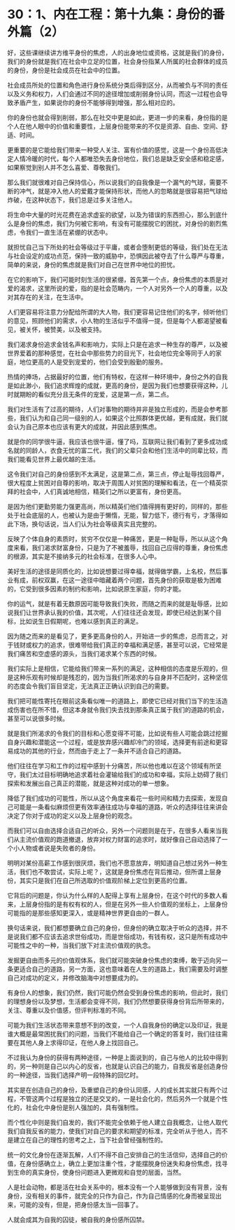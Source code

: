 # 30：1、内在工程：第十九集：身份的番外篇（2）

好，这些课继续讲方维平身份的焦虑，人的出身地位或资格，这就是我们的身份，我们的身份就是我们在社会中立足的位置，社会身份指某人所属的社会群体的成员的身份，身份是社会成员在社会中的位置。

社会成员所处的位置和角色进行身份系统分类后得到区分，从而被负与不同的责任以及义务和权力，人们会通过不同的途径增加或削弱身份认同，而这一过程也会导致矛盾产生，如果说你的身份不能够得到增强，那么相对应的。

你的身份也就会得到削弱，那么在社交中更是如此，更进一步的来看，身份指的是个人在他人眼中的价值和重要性，上层身份能带来的不仅是资源、自由、空间、舒适、时间。

更重要的是它能给我们带来一种受人关注、富有价值的感觉，这是一个身份高低决定人情冷暖的时代，每个人都唯恐失去身份地位，我们总是缺乏安全感和稳定感，如果察觉到别人并不怎么喜爱、尊敬我们。

那么我们就很难对自己保持信心，所以说我们的自我像是一个漏气的气球，需要不断的冲气，就是冲入他人的爱戴才能保持形状，而他人的忽略就是很容易把气球给炸破，在这种状态下，我们总是过多关注他人。

将生命中大量的时光花费在追求虚妄的欲望，以及为错误的东西担心，那么到底什么是身份的焦虑，我们为何被它影响，有没有可能摆脱它的困扰，对身份的剧烈焦虑，令我们一直生活在紧绷的状态中。

就担忧自己当下所处的社会等级过于平庸，或者会堕制更低的等级，我们处在无法与社会设定的成功点范，保持一致的威胁中，恐惧因此被夺去了什么尊严与尊重，简单的来说，身份的焦虑就是我们对自己在世界中地位的担忧。

在它的影响下，我们可能时刻生活的很紧绷，首先第一个点，身份焦虑的本质是对爱的渴求，这里所说的爱，指的是社会范畴内，一个人对另外一个人的尊重，以及对其存在的关注，在生活中。

人们更容易将注意力分配给所谓的大人物，我们更容易记住他们的名字，倾听他们的意见，照顾他们的需求，小人物的生活似乎不值得一提，但是每个人都渴望被看见，被关怀，被赞美，以及被支持。

我们渴求身份追求金钱名声和影响力，实际上只是在追求一种生存的尊严，以及被世界爱着的那种感觉，在社会中那些势力的目光下，社会地位完全等同于人的家庭，地位更高的人是受到宠爱的，他们会受到殷勤的服务。

热情的捧场，占据最好的位置，他们有特权，在这样一种环境中，身份之外的自我是如此渺小，我们追求辉煌的成就，更高的身份，是因为我们也想要获得这种，儿时就期盼的看似充分且无条件的宠爱，这是第一点，第二点。

我们对生活有了过高的期待，人们对事物的期待并非是独立形成的，而是会参考那些，我们认为和自己同一级别的人，如果这个比照群体更优越，更有成就，我们就会认为自己原本也应该有更大的成就，并因此感到焦虑。

就是你的同学很牛逼，我应该也很牛逼，懂了吗，互联网让我们看到了更多成功成名就的同龄人，衣食无忧的富二代，我们的父辈只会和他们生活中的同辈比较，而我们能看见世界上最优越的生活。

这令我们对自己的身份感到不太满足，这是第二点，第三点，停止耻辱找回尊严，很大程度上贫困对自尊的影响，取决于周围人对贫困的理解和看法，在一个精英崇拜的社会中，人们真诚地相信，精英们之所以更富有，身份更高。

是因为他们更勤劳能力强更高尚，所以精英们他们值得拥有更好的，同样的，那些处于社会底层的人，也被认为是由于懒惰，无能，智力低下，德行有亏，才落得如此下场，换句话说，当人们认为社会等级真实且完整的。

反映了个体自身的素质时，贫穷不仅仅是一种痛苦，更是一种耻辱，所以从这个角度来看，我们渴求财富身份，只是为了不被羞辱，找回自己应得的尊重，身份焦虑的根源，其实是不接纳多元的社会标准，在很多人心中。

美好生活的途径是同质化的，比如说想要过得幸福，就得做学霸，上名校，然后事业有成，前权双赢，在这一途径中暗藏着两个问题，首先身份的获取是极为困难的，它受到很多因素的制约和影响，比如说原生家庭，你的才能。

你的运气，就是有着无数原因可能导致我们失败，而随之而来的就是耻辱感，比如说我们让世界承认我的价值，其次呢，人们往往还会发现，即使已经达到某个目标，比如说生日假期呢，也难以感到真正的满足。

因为随之而来的是看见了，更多更高身份的人，开始进一步的焦虑，总而言之，对于钱财或权力的追求，很难带给我们真正的幸福和满足感，甚至可以说，它经常是我们痛苦和空虚感的源头，当我们渴求某个东西的时候。

我们实际上是相信，它能给我们带来一系列的满足，这种相信的态度是乐观的，但是这种乐观有时候却是残忍的，因为当我们所渴求的与自身并不匹配时，这种坚信的态度会令我们盲目坚定，无法真正正确认识到自己的需要。

我们把可能性寄托在眼前这条看似唯一的道路上，即使它已经对我们当下的生活造成伤害也在所不惜，但这本身就令我们失去找到那条真正属于我们的道路的机会，甚至可以说很多时候。

就是我们所渴求的令我们的目标和心愿变得不可能，比如说有些人可能会跳过挖掘自身兴趣和潜能这一个过程，或是放弃感兴趣却冷门的领域，选择更有前途和更容易成功的其他的行业，然而由于走上了一条并不适合自己的道路。

他们往往在学习和工作的过程中感到十分痛苦，所以他也难以在这个领域有所坚守，我们太过目标明确地追求着社会灌输给我们的成功和幸福，实际上妨碍了我们探索和发展出自己真正的潜能，就是这种对成功的单一想象。

降低了我们成功的可能性，所以从这个角度来看花一些时间和精力去探索，发现自己可能是一条看似麻烦但更有效率通往成功与幸福的道路，听众的选择往往来讲会决定了你对于成功的定义以及上层身份的观念。

而我们可以自由选择合适自己的听众，另外一个问题则是在于，在很多人看来当我们从主流价值观的跑道撤退，放弃对权力财富的追求时，就好像自己自动选择了一个小人物或者说是失败者的身份。

明明对某份高薪工作感到很厌烦，我们也不愿意放弃，明知道自己想过另外一种生活，我们也不敢尝试，实际上呢？，这就是身份焦虑在背后推动，但所谓上层身份，其实只是我们在自己所选取的价值观阶梯上定位到更高的位置。

它背后的问题是，你认为什么样的人配得上享有上层身份，在这个时代的多数人看来，上层身份指的是有权有权的人，但是在另外一些人价值观的坐标上，上层身份可能指的是那些感知更深入，或是精神世界更自由的一群人。

换句话来说，我们都想要确立自己的身份，但身份的确立取决于听众的选择，并不是说我们都不应该去追求世俗成功，而是世俗成功，有钱有权，这只是所有成功中可能性之中的一种，当我们放下对主流价值观的执念。

发掘更自由而多元的价值观体系，我们就可能突破身份焦虑的束缚，敢于迈向另一条更适合自己的道路，另一方面，这也意味着在人生的道路上，我们需要及时调整自己对成功的定义，并修改脑海中对想要成为的。

有身份人的想象，我们仍然，我们可能仍然会受到身份焦虑的影响，但此时，我们的理想身份以及梦想，生活都会变得不同，我们仍然想要获得身份背后所带来的，关注、尊重以及价值感，但评判标准的不同。

可能为我们生活状态带来意想不到的改变，一个人自我身份的确定以及印证，我是谁大概是最常困扰我们的问题，当我们不能给自己一个确定的答复时，我们往往需要在其他人身上求得印证，在他人身上找回自己。

不过我认为身份的获得有两种途径，一种是上面说到的，自己与他人的比较中得到的，另一种则是自己以内心的反省，也就是认识自己的能力，自我反省是创造身份的一种途径，当我们选择产明一段特殊的回忆时。

其实是在创造自己的身份，及重塑自己的身份认同感，人的成长其实就只有两个过程，不管这两个过程是独立的还是交叉的，一是社会化的，然后另外一个就是个性化的，社会化中身份是别人强加的，具有强制性。

而个性化中则是我们自发的，我们不能完全依赖于他人建立自我概念，让他人取代我们自我反省的能力，使我们对自己的要求和期望的标准，完全听从于他人，而不是建立在自己的理性的思考之上，当下社会曾经强制性的。

统一的文化身份在逐渐瓦解，人们不得不自己安排自己的生活信仰，选择自己的价值，在身份感确立上，确立上更加注重个性，才能摆脱身份迷失和身份焦虑，找寻到生命的真实身份，使身份问题进入更微观和自觉的层面，当然。

人是社会动物，都是活在社会关系中的，根本没有一个人能够做到没有背景，没有身份，没有相关的事件，就完全的只作为自己，作为自己情感的化身而被呈现出来，可能的没有，但是，把身份感太当一回事了。

人就会成其为自我的囚徒，被自我的身份感所囚禁。